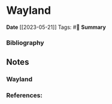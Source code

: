 #  Wayland
**Date**  [[2023-05-21]] 
Tags: #🌱
**Summary** 

### Bibliography

## Notes

### Wayland


### References:


